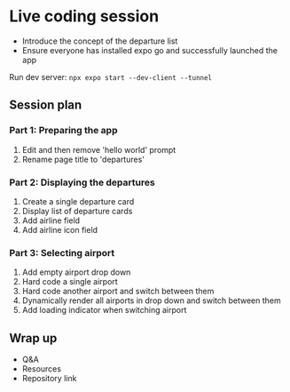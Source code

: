 # Live coding session

- Introduce the concept of the departure list
- Ensure everyone has installed expo go and successfully launched the app

Run dev server: `npx expo start --dev-client --tunnel`

## Session plan

### Part 1: Preparing the app

1. Edit and then remove 'hello world' prompt
2. Rename page title to 'departures'

### Part 2: Displaying the departures

1. Create a single departure card
2. Display list of departure cards
3. Add airline field
4. Add airline icon field

### Part 3: Selecting airport

1. Add empty airport drop down
2. Hard code a single airport
3. Hard code another airport and switch between them
4. Dynamically render all airports in drop down and switch between them
5. Add loading indicator when switching airport

## Wrap up

- Q&A
- Resources
- Repository link
